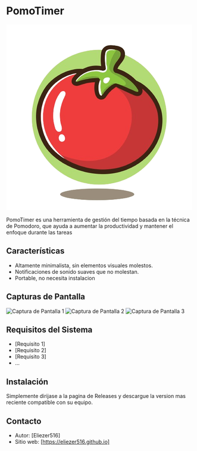 # PomoTimer

![Logo de la Aplicación](icon.png)

PomoTimer es una herramienta de gestión del tiempo basada en la técnica de Pomodoro, que ayuda a aumentar la productividad y mantener el enfoque durante las tareas

## Características

- Altamente minimalista, sin elementos visuales molestos.
- Notificaciones de sonido suaves que no molestan.
- Portable, no necesita instalacion

## Capturas de Pantalla

![Captura de Pantalla 1](ruta/al/captura-1.png)
![Captura de Pantalla 2](ruta/al/captura-2.png)
![Captura de Pantalla 3](ruta/al/captura-3.png)

## Requisitos del Sistema

- [Requisito 1]
- [Requisito 2]
- [Requisito 3]
- ...

## Instalación

Simplemente dirijase a la pagina de Releases y descargue la version mas reciente compatible con su equipo.

<!-- ## Contribución

- Si deseas contribuir a este proyecto, sigue estos pasos:
  1. Haz un fork de este repositorio.
  2. Crea una rama con tu nueva función (`git checkout -b feature/nueva-funcion`).
  3. Realiza los cambios y realiza commit de ellos (`git commit -m 'Agrega nueva función'`).
  4. Haz push de la rama (`git push origin feature/nueva-funcion`).
  5. Abre una Pull Request en este repositorio.

## Licencia

[Indica la licencia que deseas utilizar para tu aplicación] -->

## Contacto

- Autor: [Eliezer516]
- Sitio web: [https://eliezer516.github.io]